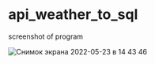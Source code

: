 # api_weather_to_sql

screenshot of program


![Снимок экрана 2022-05-23 в 14 43 46](https://user-images.githubusercontent.com/96071945/169812158-040b4e2a-28d3-4ac3-8355-59e2f69ffe64.png)
